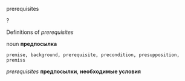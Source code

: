 prerequisites

?


Definitions of _prerequisites_

noun
**предпосылка**

    premise, background, prerequisite, precondition, presupposition, premiss

_prerequisites_
**предпосылки**, **необходимые условия**